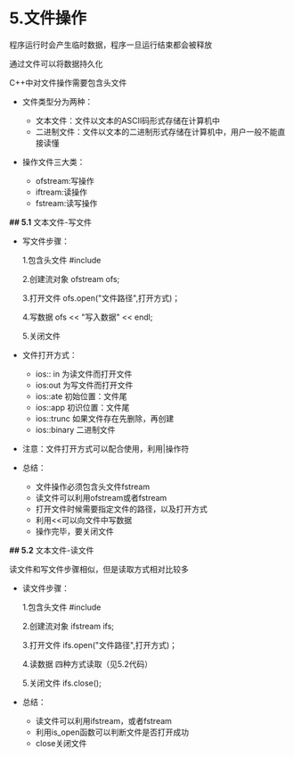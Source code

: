 

# 5.文件操作

  程序运行时会产生临时数据，程序一旦运行结束都会被释放

  通过文件可以将数据持久化

  C++中对文件操作需要包含头文件<fstream>



- 文件类型分为两种：
  - 文本文件：文件以文本的ASCII码形式存储在计算机中
  - 二进制文件：文件以文本的二进制形式存储在计算机中，用户一般不能直接读懂

- 操作文件三大类：
  - ofstream:写操作
  - iftream:读操作
  - fstream:读写操作

**## 5.1** 文本文件-写文件

- 写文件步骤：

  1.包含头文件  #include<fstream>

  2.创建流对象  ofstream ofs;

  3.打开文件	ofs.open("文件路径",打开方式)；

  4.写数据	ofs << "写入数据" << endl;

  5.关闭文件

- 文件打开方式：

  - ios:: in 为读文件而打开文件
  - ios:out 为写文件而打开文件
  - ios::ate 初始位置：文件尾
  - ios::app 初识位置：文件尾
  - ios::trunc 如果文件存在先删除，再创建
  - ios::binary 二进制文件

- 注意：文件打开方式可以配合使用，利用|操作符

- 总结：

  - 文件操作必须包含头文件fstream
  -  读文件可以利用ofstream或者fstream
  -  打开文件时候需要指定文件的路径，以及打开方式
  - 利用<<可以向文件中写数据
  - 操作完毕，要关闭文件

**## 5.2** 文本文件-读文件

读文件和写文件步骤相似，但是读取方式相对比较多

- 读文件步骤：

  1.包含头文件  #include<fstream>

  2.创建流对象  ifstream ifs;

  3.打开文件	ifs.open("文件路径",打开方式)；

  4.读数据	四种方式读取（见5.2代码）

  5.关闭文件 ifs.close();

- 总结：

  - 读文件可以利用ifstream，或者fstream
  - 利用is_open函数可以判断文件是否打开成功
  - close关闭文件